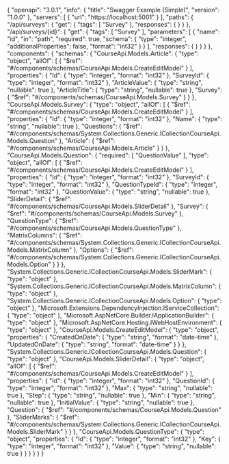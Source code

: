 {
  "openapi": "3.0.1",
  "info": {
    "title": "Swagger Example (Simple)",
    "version": "1.0.0"
  },
  "servers": [
    {
      "url": "https://localhost:5001"
    }
  ],
  "paths": {
    "/api/surveys": {
      "get": {
        "tags": [
          "Survey"
        ],
        "responses": { }
      }
    },
    "/api/surveys/{id}": {
      "get": {
        "tags": [
          "Survey"
        ],
        "parameters": [
          {
            "name": "id",
            "in": "path",
            "required": true,
            "schema": {
              "type": "integer",
              "additionalProperties": false,
              "format": "int32"
            }
          }
        ],
        "responses": { }
      }
    }
  },
  "components": {
    "schemas": {
      "CourseApi.Models.Article": {
        "type": "object",
        "allOf": [
          {
            "$ref": "#/components/schemas/CourseApi.Models.CreateEditModel"
          }
        ],
        "properties": {
          "Id": {
            "type": "integer",
            "format": "int32"
          },
          "SurveyId": {
            "type": "integer",
            "format": "int32"
          },
          "ArticleValue": {
            "type": "string",
            "nullable": true
          },
          "ArticleTitle": {
            "type": "string",
            "nullable": true
          },
          "Survey": {
            "$ref": "#/components/schemas/CourseApi.Models.Survey"
          }
        }
      },
      "CourseApi.Models.Survey": {
        "type": "object",
        "allOf": [
          {
            "$ref": "#/components/schemas/CourseApi.Models.CreateEditModel"
          }
        ],
        "properties": {
          "Id": {
            "type": "integer",
            "format": "int32"
          },
          "Name": {
            "type": "string",
            "nullable": true
          },
          "Questions": {
            "$ref": "#/components/schemas/System.Collections.Generic.ICollection<T>CourseApi.Models.Question"
          },
          "Article": {
            "$ref": "#/components/schemas/CourseApi.Models.Article"
          }
        }
      },
      "CourseApi.Models.Question": {
        "required": [
          "QuestionValue"
        ],
        "type": "object",
        "allOf": [
          {
            "$ref": "#/components/schemas/CourseApi.Models.CreateEditModel"
          }
        ],
        "properties": {
          "Id": {
            "type": "integer",
            "format": "int32"
          },
          "SurveyId": {
            "type": "integer",
            "format": "int32"
          },
          "QuestionTypeId": {
            "type": "integer",
            "format": "int32"
          },
          "QuestionValue": {
            "type": "string",
            "nullable": true
          },
          "SliderDetail": {
            "$ref": "#/components/schemas/CourseApi.Models.SliderDetail"
          },
          "Survey": {
            "$ref": "#/components/schemas/CourseApi.Models.Survey"
          },
          "QuestionType": {
            "$ref": "#/components/schemas/CourseApi.Models.QuestionType"
          },
          "MatrixColumns": {
            "$ref": "#/components/schemas/System.Collections.Generic.ICollection<T>CourseApi.Models.MatrixColumn"
          },
          "Options": {
            "$ref": "#/components/schemas/System.Collections.Generic.ICollection<T>CourseApi.Models.Option"
          }
        }
      },
      "System.Collections.Generic.ICollection<T>CourseApi.Models.SliderMark": {
        "type": "object"
      },
      "System.Collections.Generic.ICollection<T>CourseApi.Models.MatrixColumn": {
        "type": "object"
      },
      "System.Collections.Generic.ICollection<T>CourseApi.Models.Option": {
        "type": "object"
      },
      "Microsoft.Extensions.DependencyInjection.IServiceCollection": {
        "type": "object"
      },
      "Microsoft.AspNetCore.Builder.IApplicationBuilder": {
        "type": "object"
      },
      "Microsoft.AspNetCore.Hosting.IWebHostEnvironment": {
        "type": "object"
      },
      "CourseApi.Models.CreateEditModel": {
        "type": "object",
        "properties": {
          "CreatedOnDate": {
            "type": "string",
            "format": "date-time"
          },
          "UpdatedOnDate": {
            "type": "string",
            "format": "date-time"
          }
        }
      },
      "System.Collections.Generic.ICollection<T>CourseApi.Models.Question": {
        "type": "object"
      },
      "CourseApi.Models.SliderDetail": {
        "type": "object",
        "allOf": [
          {
            "$ref": "#/components/schemas/CourseApi.Models.CreateEditModel"
          }
        ],
        "properties": {
          "Id": {
            "type": "integer",
            "format": "int32"
          },
          "QuestionId": {
            "type": "integer",
            "format": "int32"
          },
          "Max": {
            "type": "string",
            "nullable": true
          },
          "Step": {
            "type": "string",
            "nullable": true
          },
          "Min": {
            "type": "string",
            "nullable": true
          },
          "InitialValue": {
            "type": "string",
            "nullable": true
          },
          "Question": {
            "$ref": "#/components/schemas/CourseApi.Models.Question"
          },
          "SliderMarks": {
            "$ref": "#/components/schemas/System.Collections.Generic.ICollection<T>CourseApi.Models.SliderMark"
          }
        }
      },
      "CourseApi.Models.QuestionType": {
        "type": "object",
        "properties": {
          "Id": {
            "type": "integer",
            "format": "int32"
          },
          "Key": {
            "type": "integer",
            "format": "int32"
          },
          "Value": {
            "type": "string",
            "nullable": true
          }
        }
      }
    }
  }
}